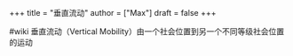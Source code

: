 +++
title = "垂直流动"
author = ["Max"]
draft = false
+++

\#wiki
垂直流动（Vertical Mobility）由一个社会位置到另一个不同等级社会位置的运动
